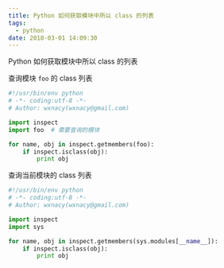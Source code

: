 ```yaml
---
title: Python 如何获取模块中所以 class 的列表
tags:
  - python
date: 2018-03-01 14:09:30
---
```



Python 如何获取模块中所以 class 的列表
<!-- more --><!-- toc -->
查询模块 `foo` 的 class 列表
```python
#!/usr/bin/env python
# -*- coding:utf-8 -*-
# Author: wxnacy(wxnacy@gmail.com)

import inspect
import foo  # 需要查询的模块

for name, obj in inspect.getmembers(foo):
    if inspect.isclass(obj):
        print obj
```
查询当前模块的 class 列表
```python
#!/usr/bin/env python
# -*- coding:utf-8 -*-
# Author: wxnacy(wxnacy@gmail.com)

import inspect
import sys

for name, obj in inspect.getmembers(sys.modules[__name__]):
    if inspect.isclass(obj):
        print obj
```


